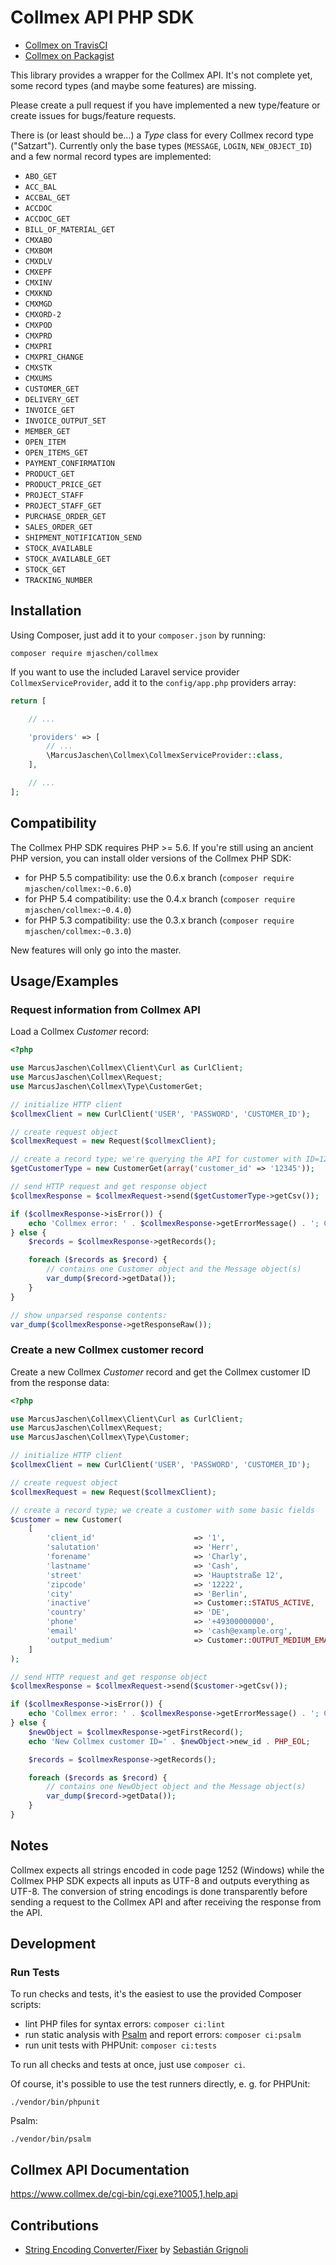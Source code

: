 # Collmex API PHP SDK

- [Collmex on TravisCI][]
- [Collmex on Packagist][]

This library provides a wrapper for the Collmex API. It's not complete yet,
some record types (and maybe some features) are missing.

Please create a pull request if you have implemented a new type/feature or
create issues for bugs/feature requests.

There is (or least should be…) a *Type* class for every Collmex record type
("Satzart"). Currently only the base types (`MESSAGE`, `LOGIN`,
`NEW_OBJECT_ID`) and a few normal record types are implemented:

- `ABO_GET`
- `ACC_BAL`
- `ACCBAL_GET`
- `ACCDOC`
- `ACCDOC_GET`
- `BILL_OF_MATERIAL_GET`
- `CMXABO`
- `CMXBOM`
- `CMXDLV`
- `CMXEPF`
- `CMXINV`
- `CMXKND`
- `CMXMGD`
- `CMXORD-2`
- `CMXPOD`
- `CMXPRD`
- `CMXPRI`
- `CMXPRI_CHANGE`
- `CMXSTK`
- `CMXUMS`
- `CUSTOMER_GET`
- `DELIVERY_GET`
- `INVOICE_GET`
- `INVOICE_OUTPUT_SET`
- `MEMBER_GET`
- `OPEN_ITEM`
- `OPEN_ITEMS_GET`
- `PAYMENT_CONFIRMATION`
- `PRODUCT_GET`
- `PRODUCT_PRICE_GET`
- `PROJECT_STAFF`
- `PROJECT_STAFF_GET`
- `PURCHASE_ORDER_GET`
- `SALES_ORDER_GET`
- `SHIPMENT_NOTIFICATION_SEND`
- `STOCK_AVAILABLE`
- `STOCK_AVAILABLE_GET`
- `STOCK_GET`
- `TRACKING_NUMBER`

## Installation

Using Composer, just add it to your `composer.json` by running:

```shell
composer require mjaschen/collmex
```

If you want to use the included Laravel service provider
`CollmexServiceProvider`, add it to the `config/app.php` providers array:

```php
return [

    // ...

    'providers' => [
        // ...
        \MarcusJaschen\Collmex\CollmexServiceProvider::class,
    ],

    // ...
];
```

## Compatibility

The Collmex PHP SDK requires PHP >= 5.6. If you're still using an ancient PHP
version, you can install older versions of the Collmex PHP SDK:

- for PHP 5.5 compatibility: use the 0.6.x branch (`composer require mjaschen/collmex:~0.6.0`)
- for PHP 5.4 compatibility: use the 0.4.x branch (`composer require mjaschen/collmex:~0.4.0`)
- for PHP 5.3 compatibility: use the 0.3.x branch (`composer require mjaschen/collmex:~0.3.0`)

New features will only go into the master.

## Usage/Examples

### Request information from Collmex API

Load a Collmex *Customer* record:

```php
<?php

use MarcusJaschen\Collmex\Client\Curl as CurlClient;
use MarcusJaschen\Collmex\Request;
use MarcusJaschen\Collmex\Type\CustomerGet;

// initialize HTTP client
$collmexClient = new CurlClient('USER', 'PASSWORD', 'CUSTOMER_ID');

// create request object
$collmexRequest = new Request($collmexClient);

// create a record type; we're querying the API for customer with ID=12345
$getCustomerType = new CustomerGet(array('customer_id' => '12345'));

// send HTTP request and get response object
$collmexResponse = $collmexRequest->send($getCustomerType->getCsv());

if ($collmexResponse->isError()) {
    echo 'Collmex error: ' . $collmexResponse->getErrorMessage() . '; Code=' . $collmexResponse->getErrorCode() . PHP_EOL;
} else {
    $records = $collmexResponse->getRecords();

    foreach ($records as $record) {
        // contains one Customer object and the Message object(s)
        var_dump($record->getData());
    }
}

// show unparsed response contents:
var_dump($collmexResponse->getResponseRaw());
```

### Create a new Collmex customer record

Create a new Collmex *Customer* record and get the Collmex customer ID from the
response data:

```php
<?php

use MarcusJaschen\Collmex\Client\Curl as CurlClient;
use MarcusJaschen\Collmex\Request;
use MarcusJaschen\Collmex\Type\Customer;

// initialize HTTP client
$collmexClient = new CurlClient('USER', 'PASSWORD', 'CUSTOMER_ID');

// create request object
$collmexRequest = new Request($collmexClient);

// create a record type; we create a customer with some basic fields
$customer = new Customer(
    [
        'client_id'                      => '1',
        'salutation'                     => 'Herr',
        'forename'                       => 'Charly',
        'lastname'                       => 'Cash',
        'street'                         => 'Hauptstraße 12',
        'zipcode'                        => '12222',
        'city'                           => 'Berlin',
        'inactive'                       => Customer::STATUS_ACTIVE,
        'country'                        => 'DE',
        'phone'                          => '+49300000000',
        'email'                          => 'cash@example.org',
        'output_medium'                  => Customer::OUTPUT_MEDIUM_EMAIL,
    ]
);

// send HTTP request and get response object
$collmexResponse = $collmexRequest->send($customer->getCsv());

if ($collmexResponse->isError()) {
    echo 'Collmex error: ' . $collmexResponse->getErrorMessage() . '; Code=' . $collmexResponse->getErrorCode() . PHP_EOL;
} else {
    $newObject = $collmexResponse->getFirstRecord();
    echo 'New Collmex customer ID=' . $newObject->new_id . PHP_EOL;

    $records = $collmexResponse->getRecords();

    foreach ($records as $record) {
        // contains one NewObject object and the Message object(s)
        var_dump($record->getData());
    }
}
```

## Notes

Collmex expects all strings encoded in code page 1252 (Windows) while the
Collmex PHP SDK expects all inputs as UTF-8 and outputs everything as UTF-8.
The conversion of string encodings is done transparently before sending a
request to the Collmex API and after receiving the response from the API.

## Development

### Run Tests

To run checks and tests, it's the easiest to use the provided Composer scripts:

- lint PHP files for syntax errors: `composer ci:lint`
- run static analysis with [Psalm][] and report errors: `composer ci:psalm`
- run unit tests with PHPUnit: `composer ci:tests`

To run all checks and tests at once, just use `composer ci`.

Of course, it's possible to use the test runners directly, e. g. for PHPUnit:

```shell
./vendor/bin/phpunit
```

Psalm:

```shell
./vendor/bin/psalm
```

## Collmex API Documentation

https://www.collmex.de/cgi-bin/cgi.exe?1005,1,help,api

## Contributions

- [String Encoding Converter/Fixer](https://github.com/neitanod/forceutf8) by [Sebastián Grignoli](https://github.com/neitanod)

[Collmex on TravisCI]: https://travis-ci.org/mjaschen/collmex
[Collmex on Packagist]: https://packagist.org/packages/mjaschen/collmex
[Psalm]: https://github.com/vimeo/psalm
